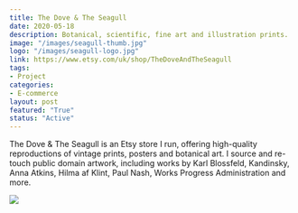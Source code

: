 ```yaml
---
title: The Dove & The Seagull
date: 2020-05-18
description: Botanical, scientific, fine art and illustration prints.
image: "/images/seagull-thumb.jpg"
logo: "/images/seagull-logo.jpg"
link: https://www.etsy.com/uk/shop/TheDoveAndTheSeagull
tags:
- Project
categories:
- E-commerce
layout: post
featured: "True"
status: "Active"
---
```


The Dove & The Seagull is an Etsy store I run, offering high-quality reproductions of vintage prints, posters and botanical art. I source and re-touch public domain artwork, including works by Karl Blossfeld, Kandinsky, Anna Atkins, Hilma af Klint, Paul Nash, Works Progress Administration and more.

<img src="/images/seagull.jpg" class="wide">

